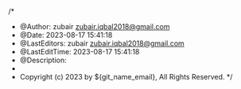 /\*

- @Author: zubair zubair.iqbal2018@gmail.com
- @Date: 2023-08-17 15:41:18
- @LastEditors: zubair zubair.iqbal2018@gmail.com
- @LastEditTime: 2023-08-17 15:41:18
- @Description:
-
- Copyright (c) 2023 by ${git_name_email}, All Rights Reserved.
  \*/
